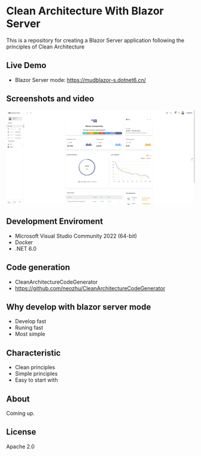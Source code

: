 # Clean Architecture With Blazor Server
This is a repository for creating a  Blazor Server application following the principles of Clean Architecture
## Live Demo
-  Blazor Server mode: https://mudblazor-s.dotnet6.cn/
## Screenshots and video
[![Everything Is AWESOME](doc/main_screenshot.png)](https://www.youtube.com/embed/GyZJl_dG-Pg "Everything Is AWESOME")

## Development Enviroment
- Microsoft Visual Studio Community 2022 (64-bit) 
- Docker
- .NET 6.0
## Code generation
- CleanArchitectureCodeGenerator 
- https://github.com/neozhu/CleanArchitectureCodeGenerator
## Why develop with blazor server mode
- Develop fast
- Runing fast
- Most simple

## Characteristic
- Clean principles
- Simple principles
- Easy to start with

## About
Coming up.



## License
Apache 2.0
